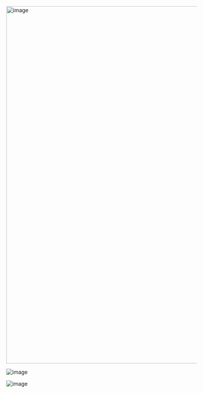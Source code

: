 <img width="947" alt="image" src="https://github.com/user-attachments/assets/5256528b-3981-41cb-a9ed-dffb219f5356" />


![image](https://github.com/user-attachments/assets/307f22ec-6530-4f7a-b0f9-08178634d489)

![image](https://github.com/user-attachments/assets/020d0149-c906-4ea9-883c-d745e62a0d2e)

